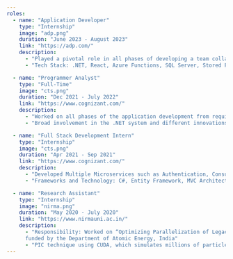```yaml
---
roles:
  - name: "Application Developer"
    type: "Internship"
    image: "adp.png"
    duration: "June 2023 - August 2023"
    link: "https://adp.com/"
    description:
      - "Played a pivotal role in all phases of developing a team collaboration application, including requirements gathering, design, development, unit testing, functional testing, and load testing. The application includes features like a suggestion system with voting and commenting options, announcements, a contact list, to-do list management, and tracking of JIRA capabilitie"
      - "Tech Stack: .NET, React, Azure Functions, SQL Server, Stored Procedure C, Entity Framework, Web API, Docker, JIRA API , JQL"

  - name: "Programmer Analyst"
    type: "Full-Time"
    image: "cts.png"
    duration: "Dec 2021 - July 2022"
    link: "https://www.cognizant.com/"
    description:
      - "Worked on all phases of the application development from requirements analysis, design, development, and testing of the application and employed several design patterns"
      - "Broad involvement in the .NET system and different innovations: C#, Angular, Web API, and Microsoft Azure, Logic Apps, Angular, Power Platform"

  - name: "Full Stack Development Intern"
    type: "Internship"
    image: "cts.png"
    duration: "Apr 2021 - Sep 2021"
    link: "https://www.cognizant.com/"
    description:
      - "Developed Multiple Microservices such as Authentication, Consumer, Policy, and Quotes for Policy Management System using JWT Authorization, DotNet Core Web API, and Deployed them on Azure cloud"
      - "Frameworks and Technology: C#, Entity Framework, MVC Architecture, Web API, and Microsoft Azure"

  - name: "Research Assistant"
    type: "Internship"
    image: "nirma.png"
    duration: "May 2020 - July 2020"
    link: "https://www.nirmauni.ac.in/"
    description:
      - "Responsibility: Worked on “Optimizing Parallelization of Legacy Code on the appropriate HPC Platform” project,
      funded by the Department of Atomic Energy, India"
      - "PIC technique using CUDA, which simulates millions of particles in a single iteration and tested it on GTX690, and Quadro K620. Through which we achieved approx. 50x speedup"
---
```

